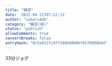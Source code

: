 ```yaml
---
title: "練習"
date: '2022-04-21T07:22:13'
author: "subaru44k"
category: "練習(弱)"
status: "publish"
allowComments: true
convertBreaks: false
entryHash: "0c5a9217cd7f3d8b9800bf6576908b64"
---
```

33分ジョグ

